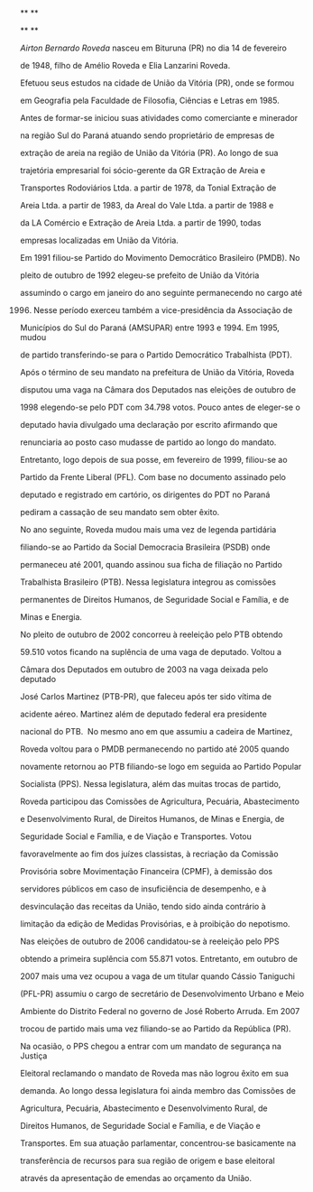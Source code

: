 

** **



** **



*Airton Bernardo Roveda* nasceu em Bituruna (PR) no dia 14 de fevereiro

de 1948, filho de Amélio Roveda e Elia Lanzarini Roveda.



Efetuou seus estudos na cidade de União da Vitória (PR), onde se formou

em Geografia pela Faculdade de Filosofia, Ciências e Letras em 1985.

Antes de formar-se iniciou suas atividades como comerciante e minerador

na região Sul do Paraná atuando sendo proprietário de empresas de

extração de areia na região de União da Vitória (PR). Ao longo de sua

trajetória empresarial foi sócio-gerente da GR Extração de Areia e

Transportes Rodoviários Ltda. a partir de 1978, da Tonial Extração de

Areia Ltda. a partir de 1983, da Areal do Vale Ltda. a partir de 1988 e

da LA Comércio e Extração de Areia Ltda. a partir de 1990, todas

empresas localizadas em União da Vitória.



Em 1991 filiou-se Partido do Movimento Democrático Brasileiro (PMDB). No

pleito de outubro de 1992 elegeu-se prefeito de União da Vitória

assumindo o cargo em janeiro do ano seguinte permanecendo no cargo até

1996. Nesse período exerceu também a vice-presidência da Associação de

Municípios do Sul do Paraná (AMSUPAR) entre 1993 e 1994. Em 1995, mudou

de partido transferindo-se para o Partido Democrático Trabalhista (PDT).



Após o término de seu mandato na prefeitura de União da Vitória, Roveda

disputou uma vaga na Câmara dos Deputados nas eleições de outubro de

1998 elegendo-se pelo PDT com 34.798 votos. Pouco antes de eleger-se o

deputado havia divulgado uma declaração por escrito afirmando que

renunciaria ao posto caso mudasse de partido ao longo do mandato.

Entretanto, logo depois de sua posse, em fevereiro de 1999, filiou-se ao

Partido da Frente Liberal (PFL). Com base no documento assinado pelo

deputado e registrado em cartório, os dirigentes do PDT no Paraná

pediram a cassação de seu mandato sem obter êxito.



No ano seguinte, Roveda mudou mais uma vez de legenda partidária

filiando-se ao Partido da Social Democracia Brasileira (PSDB) onde

permaneceu até 2001, quando assinou sua ficha de filiação no Partido

Trabalhista Brasileiro (PTB). Nessa legislatura integrou as comissões

permanentes de Direitos Humanos, de Seguridade Social e Família, e de

Minas e Energia.



No pleito de outubro de 2002 concorreu à reeleição pelo PTB obtendo

59.510 votos ficando na suplência de uma vaga de deputado. Voltou a

Câmara dos Deputados em outubro de 2003 na vaga deixada pelo deputado

José Carlos Martinez (PTB-PR), que faleceu após ter sido vítima de

acidente aéreo. Martinez além de deputado federal era presidente

nacional do PTB.  No mesmo ano em que assumiu a cadeira de Martinez,

Roveda voltou para o PMDB permanecendo no partido até 2005 quando

novamente retornou ao PTB filiando-se logo em seguida ao Partido Popular

Socialista (PPS). Nessa legislatura, além das muitas trocas de partido,

Roveda participou das Comissões de Agricultura, Pecuária, Abastecimento

e Desenvolvimento Rural, de Direitos Humanos, de Minas e Energia, de

Seguridade Social e Família, e de Viação e Transportes. Votou

favoravelmente ao fim dos juízes classistas, à recriação da Comissão

Provisória sobre Movimentação Financeira (CPMF), à demissão dos

servidores públicos em caso de insuficiência de desempenho, e à

desvinculação das receitas da União, tendo sido ainda contrário à

limitação da edição de Medidas Provisórias, e à proibição do nepotismo.



Nas eleições de outubro de 2006 candidatou-se à reeleição pelo PPS

obtendo a primeira suplência com 55.871 votos. Entretanto, em outubro de

2007 mais uma vez ocupou a vaga de um titular quando Cássio Taniguchi

(PFL-PR) assumiu o cargo de secretário de Desenvolvimento Urbano e Meio

Ambiente do Distrito Federal no governo de José Roberto Arruda. Em 2007

trocou de partido mais uma vez filiando-se ao Partido da República (PR).

Na ocasião, o PPS chegou a entrar com um mandato de segurança na Justiça

Eleitoral reclamando o mandato de Roveda mas não logrou êxito em sua

demanda. Ao longo dessa legislatura foi ainda membro das Comissões de

Agricultura, Pecuária, Abastecimento e Desenvolvimento Rural, de

Direitos Humanos, de Seguridade Social e Família, e de Viação e

Transportes. Em sua atuação parlamentar, concentrou-se basicamente na

transferência de recursos para sua região de origem e base eleitoral

através da apresentação de emendas ao orçamento da União.



 



